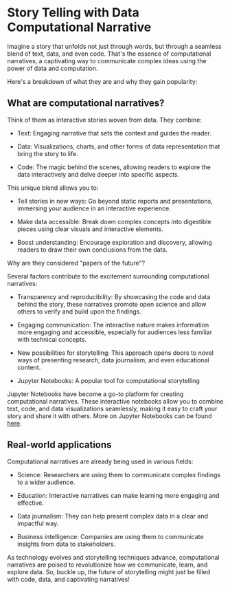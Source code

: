 # Story Telling with Data Computational Narrative


Imagine a story that unfolds not just through words, but through a seamless blend of text, data, and even code. That's the essence of computational narratives, a captivating way to communicate complex ideas using the power of data and computation.

Here's a breakdown of what they are and why they gain popularity:

## What are computational narratives?

Think of them as interactive stories woven from data. They combine:

- Text: Engaging narrative that sets the context and guides the reader.

- Data: Visualizations, charts, and other forms of data representation that bring the story to life.

- Code: The magic behind the scenes, allowing readers to explore the data interactively and delve deeper into specific aspects.

This unique blend allows you to:

- Tell stories in new ways: Go beyond static reports and presentations, immersing your audience in an interactive experience.

- Make data accessible: Break down complex concepts into digestible pieces using clear visuals and interactive elements.

- Boost understanding: Encourage exploration and discovery, allowing readers to draw their own conclusions from the data.

Why are they considered "papers of the future"?

Several factors contribute to the excitement surrounding computational narratives:

- Transparency and reproducibility: By showcasing the code and data behind the story, these narratives promote open science and allow others to verify and build upon the findings.

- Engaging communication: The interactive nature makes information more engaging and accessible, especially for audiences less familiar with technical concepts.

- New possibilities for storytelling: This approach opens doors to novel ways of presenting research, data journalism, and even educational content.

- Jupyter Notebooks: A popular tool for computational storytelling

Jupyter Notebooks have become a go-to platform for creating computational narratives. These interactive notebooks allow you to combine text, code, and data visualizations seamlessly, making it easy to craft your story and share it with others. More on Jupyter Notebooks can be found [here](https://software-engineering-group-up.github.io/RSE-UP/chapters/introduction/jupyter.html).

## Real-world applications

Computational narratives are already being used in various fields:

- Science: Researchers are using them to communicate complex findings to a wider audience.

- Education: Interactive narratives can make learning more engaging and effective.

- Data journalism: They can help present complex data in a clear and impactful way.

- Business intelligence: Companies are using them to communicate insights from data to stakeholders.

As technology evolves and storytelling techniques advance, computational narratives are poised to revolutionize how we communicate, learn, and explore data. So, buckle up, the future of storytelling might just be filled with code, data, and captivating narratives!

